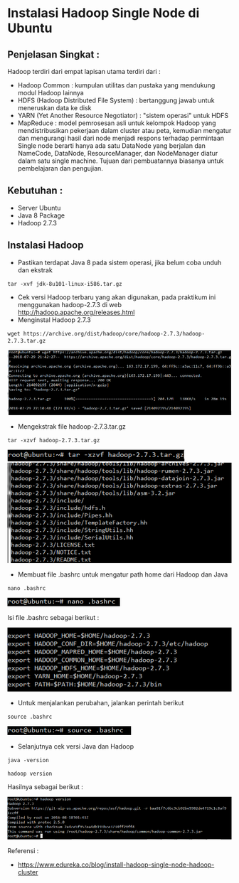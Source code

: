 # Instalasi Hadoop Single Node di Ubuntu #
## Penjelasan Singkat : ##
Hadoop terdiri dari empat lapisan utama terdiri dari :
* Hadoop Common : kumpulan utilitas dan pustaka yang mendukung modul Hadoop lainnya
* HDFS (Hadoop Distributed File System) : bertanggung jawab untuk meneruskan data ke disk
* YARN (Yet Another Resource Negotiator) : "sistem operasi" untuk HDFS
* MapReduce : model pemrosesan asli untuk kelompok Hadoop yang mendistribusikan pekerjaan dalam cluster atau peta, kemudian mengatur dan mengurangi hasil dari node menjadi respons terhadap permintaan
Single node berarti hanya ada satu DataNode yang berjalan dan NameCode, DataNode, ResourceManager, dan NodeManager diatur dalam satu single machine. Tujuan dari pembuatannya biasanya untuk pembelajaran dan pengujian.
## Kebutuhan : ##
* Server Ubuntu
* Java 8 Package
* Hadoop 2.7.3

## Instalasi Hadoop ##
* Pastikan terdapat Java 8 pada sistem operasi, jika belum coba unduh dan ekstrak
```
tar -xvf jdk-8u101-linux-i586.tar.gz
```
* Cek versi Hadoop terbaru yang akan digunakan, pada praktikum ini menggunakan hadoop-2.7.3 di web http://hadoop.apache.org/releases.html
* Menginstal Hadoop 2.7.3
```
wget https://archive.org/dist/hadoop/core/hadoop-2.7.3/hadoop-2.7.3.tar.gz
```
![Instalasi Hadoop](https://github.com/slamet789/Apache-Hadoop-Single-Node/blob/1-instalasi-hadoop/instalasi-hadoop/install-hadoop1.png "Menginstal Hadoop dari distribusi")
* Mengekstrak file hadoop-2.7.3.tar.gz
```
tar -xzvf hadoop-2.7.3.tar.gz
```
![Ekstrak File Hadoop](https://github.com/slamet789/Apache-Hadoop-Single-Node/blob/1-instalasi-hadoop/instalasi-hadoop/install-hadoop2.png "Ekstrak file Hadoop")
![Ekstrak File Hadoop](https://github.com/slamet789/Apache-Hadoop-Single-Node/blob/1-instalasi-hadoop/instalasi-hadoop/install-hadoop3.png "Ekstrak file Hadoop")
* Membuat file .bashrc untuk mengatur path home dari Hadoop dan Java
```
nano .bashrc
```
![Membuat file .bashrc](https://github.com/slamet789/Apache-Hadoop-Single-Node/blob/1-instalasi-hadoop/instalasi-hadoop/install-hadoop4.png "Membuat file .bashrc")

Isi file .bashrc sebagai berikut :

![Isi file .bashrc](https://github.com/slamet789/Apache-Hadoop-Single-Node/blob/1-instalasi-hadoop/instalasi-hadoop/install-hadoop5.png "Isi file .bashrc")
* Untuk menjalankan perubahan, jalankan perintah berikut
```
source .bashrc
```
![Menjalankan perubahan](https://github.com/slamet789/Apache-Hadoop-Single-Node/blob/1-instalasi-hadoop/instalasi-hadoop/install-hadoop6.png "Menjalankan perubahan pada file .bashrc")
* Selanjutnya cek versi Java dan Hadoop
```
java -version
```
```
hadoop version
```
Hasilnya sebagai berikut :

![Hasil cek versi Hadoop](https://github.com/slamet789/Apache-Hadoop-Single-Node/blob/1-instalasi-hadoop/instalasi-hadoop/install-hadoop7.png "Hasil cek versi Hadoop")

Referensi :
* https://www.edureka.co/blog/install-hadoop-single-node-hadoop-cluster
